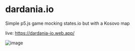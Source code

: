 # dardania.io

Simple p5.js game mocking states.io but with a Kosovo map

live: https://dardania-io.web.app/

![image](https://user-images.githubusercontent.com/13669142/204164320-dc45177f-4fc9-4d20-8a2d-e165426e6d50.png)
